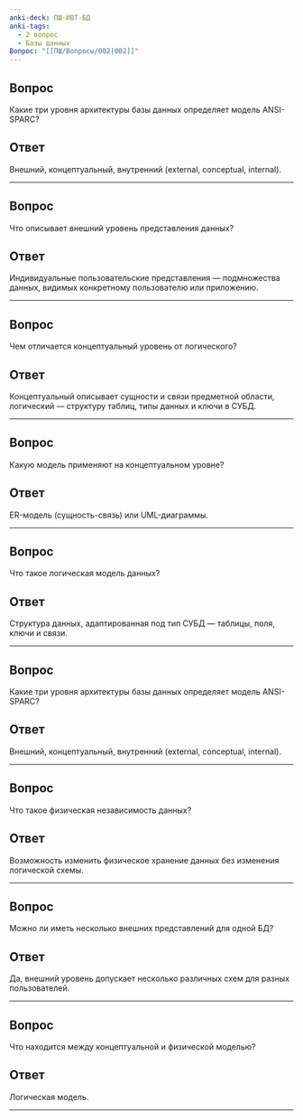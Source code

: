 ```yaml
---
anki-deck: ПШ-ИВТ-БД
anki-tags:
  - 2 вопрос
  - Базы данных
Вопрос: "[[ПШ/Вопросы/002|002]]"
---
```

## Вопрос
Какие три уровня архитектуры базы данных определяет модель ANSI-SPARC?
## Ответ
Внешний, концептуальный, внутренний (external, conceptual, internal).

---
## Вопрос
Что описывает внешний уровень представления данных?
## Ответ
Индивидуальные пользовательские представления — подмножества данных, видимых конкретному пользователю или приложению.

---
## Вопрос
Чем отличается концептуальный уровень от логического?
## Ответ
Концептуальный описывает сущности и связи предметной области, логический — структуру таблиц, типы данных и ключи в СУБД.

---
## Вопрос
Какую модель применяют на концептуальном уровне?
## Ответ
ER-модель (сущность-связь) или UML-диаграммы.

---
## Вопрос
Что такое логическая модель данных?
## Ответ
Структура данных, адаптированная под тип СУБД — таблицы, поля, ключи и связи.

---
## Вопрос
Какие три уровня архитектуры базы данных определяет модель ANSI-SPARC?
## Ответ
Внешний, концептуальный, внутренний (external, conceptual, internal).

---
## Вопрос
Что такое физическая независимость данных?
## Ответ
Возможность изменить физическое хранение данных без изменения логической схемы.

---
## Вопрос
Можно ли иметь несколько внешних представлений для одной БД?
## Ответ
Да, внешний уровень допускает несколько различных схем для разных пользователей.

---
## Вопрос
Что находится между концептуальной и физической моделью?
## Ответ
Логическая модель.

---